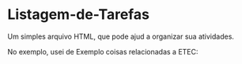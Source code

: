 # Listagem-de-Tarefas
Um simples arquivo HTML, que pode ajud a organizar sua atividades.

No exemplo, usei de Exemplo coisas relacionadas a ETEC:

